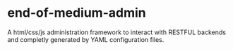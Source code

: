 end-of-medium-admin
===================

A html/css/js administration framework to interact with RESTFUL backends and completly generated by YAML configuration files.

